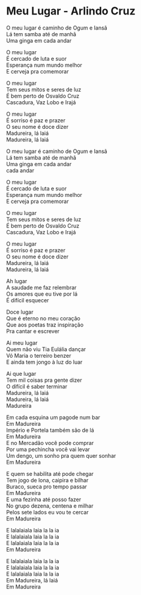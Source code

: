 # Meu Lugar - Arlindo Cruz

O meu lugar é caminho de Ogum e Iansã <br>
Lá tem samba até de manhã<br>
Uma ginga em cada andar

O meu lugar<br>
É cercado de luta e suor<br>
Esperança num mundo melhor<br>
E cerveja pra comemorar<br>

O meu lugar<br>
Tem seus mitos e seres de luz<br>
É bem perto de Osvaldo Cruz<br>
Cascadura, Vaz Lobo e Irajá<br>

O meu lugar<br>
É sorriso é paz e prazer<br>
O seu nome é doce dizer<br>
Madureira, lá laiá<br>
Madureira, lá laiá<br>

O meu lugar é caminho de Ogum e Iansã<br>
Lá tem samba até de manhã<br>
Uma ginga em cada andar<br>
cada andar<br>

O meu lugar<br>
É cercado de luta e suor<br>
Esperança num mundo melhor<br>
E cerveja pra comemorar<br>

O meu lugar<br>
Tem seus mitos e seres de luz<br>
É bem perto de Osvaldo Cruz<br>
Cascadura, Vaz Lobo e Irajá<br>

O meu lugar<br>
É sorriso é paz e prazer<br>
O seu nome é doce dizer<br>
Madureira, lá laiá<br>
Madureira, lá laiá<br>

Ah lugar<br>
A saudade me faz relembrar<br>
Os amores que eu tive por lá<br>
É difícil esquecer<br>

Doce lugar<br>
Que é eterno no meu coração<br>
Que aos poetas traz inspiração<br>
Pra cantar e escrever<br>

Ai meu lugar<br>
Quem não viu Tia Eulália dançar<br>
Vó Maria o terreiro benzer<br>
E ainda tem jongo à luz do luar<br>

Ai que lugar<br>
Tem mil coisas pra gente dizer<br>
O difícil é saber terminar<br>
Madureira, lá laiá<br>
Madureira, lá laiá<br>
Madureira

Em cada esquina um pagode num bar<br>
Em Madureira<br>
Império e Portela também são de lá<br>
Em Madureira<br>
E no Mercadão você pode comprar<br>
Por uma pechincha você vai levar<br>
Um dengo, um sonho pra quem quer sonhar<br>
Em Madureira<br>

E quem se habilita até pode chegar<br>
Tem jogo de lona, caipira e bilhar<br>
Buraco, sueca pro tempo passar<br>
Em Madureira<br>
E uma fezinha até posso fazer<br>
No grupo dezena, centena e milhar<br>
Pelos sete lados eu vou te cercar<br>
Em Madureira<br>

E lalalaiala laia la la ia<br>
E lalalaiala laia la la ia<br>
E lalalaiala laia la la ia<br>
Em Madureira<br>

E lalalaiala laia la la ia<br>
E lalalaiala laia la la ia<br>
E lalalaiala laia la la ia<br>
Em Madureira, lá laiá<br>
Em Madureira